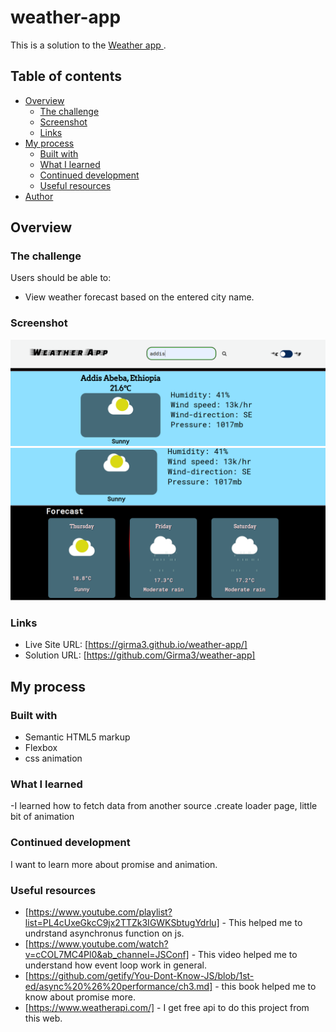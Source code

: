 # weather-app


This is a solution to the [Weather app ](https://www.theodinproject.com/lessons/node-path-javascript-weather-app). 

## Table of contents

- [Overview](#overview)
  - [The challenge](#overview)
  - [Screenshot](#screenshot)
  - [Links](#links)
- [My process](#my-process)
  - [Built with](#built-with)
  - [What I learned](#what-i-learned)
  - [Continued development](#continued-development)
  - [Useful resources](#useful-resources)
- [Author](#author)

## Overview

### The challenge

Users should be able to:

- View weather forecast based on the entered city name.


### Screenshot

![current weather](/src/assets/images/current.png)
![forcast](/src/assets/images/forcast.png)


### Links

- Live Site URL: [https://girma3.github.io/weather-app/]
- Solution URL: [https://github.com/Girma3/weather-app]

## My process

### Built with

- Semantic HTML5 markup
- Flexbox
- css animation


### What I learned

-I learned how to fetch data from another source .create loader page, little bit of animation 

### Continued development

I want to learn more about promise and  animation.

### Useful resources

- [https://www.youtube.com/playlist?list=PL4cUxeGkcC9jx2TTZk3IGWKSbtugYdrlu] - This helped me to undrstand asynchronus function on js.
- [https://www.youtube.com/watch?v=cCOL7MC4Pl0&ab_channel=JSConf] - This video helped me to understand how event loop work in general.
- [https://github.com/getify/You-Dont-Know-JS/blob/1st-ed/async%20%26%20performance/ch3.md] - this book helped me to know about promise more.
 - [https://www.weatherapi.com/] - I get  free api to do this project from this web.


